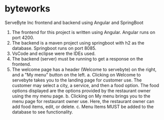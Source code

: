 # byteworks
ServeByte Inc frontend and backend using Angular and SpringBoot 

 1. The frontend for this project is written using Angular. Angular runs on port 4200.
 2. The backend is a maven project using springboot with h2 as the database. Springboot runs on port 8085.
 3. VsCode and eclipse were the IDEs used. 
 4. The backend (server) must be running to get a response on the frontend.
 5. The welcome page has a header (Welcome to servebyte) on the right, and a "My menu" button on the left.
         a. Clicking on Welcome to servebyte takes you to the landing page for customer use. The customer 
            may select a city, a service, and then a food option. The food options displayed are the 
            options provided by the restaurant owner using the my menu page.
         b. Clicking on My menu brings you to the menu page for restaurant owner use. Here, the restaurant
            owner can add food items, edit, or delete.
         c. Menu Items MUST be added to the database to see functionality.
